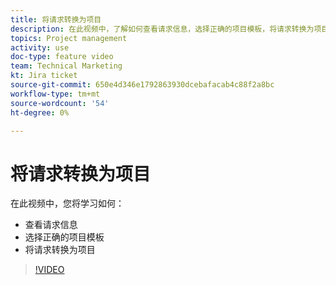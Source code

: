 ```yaml
---
title: 将请求转换为项目
description: 在此视频中，了解如何查看请求信息，选择正确的项目模板，将请求转换为项目。
topics: Project management
activity: use
doc-type: feature video
team: Technical Marketing
kt: Jira ticket
source-git-commit: 650e4d346e1792863930dcebafacab4c88f2a8bc
workflow-type: tm+mt
source-wordcount: '54'
ht-degree: 0%

---
```


# 将请求转换为项目

在此视频中，您将学习如何：

* 查看请求信息
* 选择正确的项目模板
* 将请求转换为项目

>[!VIDEO](https://video.tv.adobe.com/v/335083/?quality=12&learn=on)
